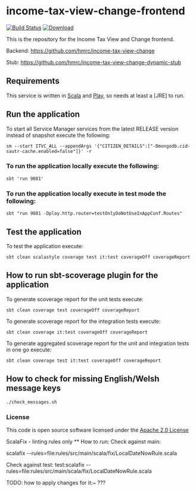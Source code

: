 # income-tax-view-change-frontend

[![Build Status](https://travis-ci.org/hmrc/income-tax-view-change-frontend.svg)](https://travis-ci.org/hmrc/income-tax-view-change-frontend) [ ![Download](https://api.bintray.com/packages/hmrc/releases/income-tax-view-change-frontend/images/download.svg) ](https://bintray.com/hmrc/releases/income-tax-view-change-frontend/_latestVersion)


This is the repository for the Income Tax View and Change frontend.

Backend: https://github.com/hmrc/income-tax-view-change

Stub: https://github.com/hmrc/income-tax-view-change-dynamic-stub

Requirements
------------

This service is written in [Scala](http://www.scala-lang.org/) and [Play](http://playframework.com/), so needs at least a [JRE] to run.


## Run the application


To start all Service Manager services from the latest RELEASE version instead of snapshot execute the following:

```
sm --start ITVC_ALL --appendArgs '{"CITIZEN_DETAILS":["-Dmongodb.cid-sautr-cache.enabled=false"]}' -r
```


### To run the application locally execute the following:

```
sbt 'run 9081'
```
### To run the application locally execute in test mode the following:

```
sbt "run 9081 -Dplay.http.router=testOnlyDoNotUseInAppConf.Routes"
```

## Test the application

To test the application execute:

```
sbt clean scalastyle coverage test it:test coverageOff coverageReport
```

## How to run sbt-scoverage plugin for the application

To generate scoverage report for the unit tests execute:

```
sbt clean coverage test coverageOff coverageReport
```

To generate scoverage report for the integration tests execute:

```
sbt clean coverage it:test coverageOff coverageReport
```

To generate aggregated scoverage report for the unit and integration tests in one go execute:

```
sbt clean coverage test it:test coverageOff coverageReport
```

## How to check for missing English/Welsh message keys

```
./check_messages.sh
```


### License

This code is open source software licensed under the [Apache 2.0 License]("http://www.apache.org/licenses/LICENSE-2.0.html")

ScalaFix - linting rules only
** How to run:
   Check against main:

   scalafix --rules=file:rules/src/main/scala/fix/LocalDateNowRule.scala

   Check against test:
   test:scalafix --rules=file:rules/src/main/scala/fix/LocalDateNowRule.scala

   TODO: how to apply changes for it:~ ???   

